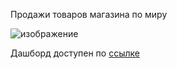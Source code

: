 Продажи товаров магазина по миру

![изображение](https://user-images.githubusercontent.com/97680698/183297064-285ad114-564e-416f-8548-218900d98ad1.png)



Дашборд доступен по [ссылке](http://redash.lab.karpov.courses/public/dashboards/AVRtdQhXYT0tRMABI4zd3nynCWkgrYDRrjkmYJ41?org_slug=default)
